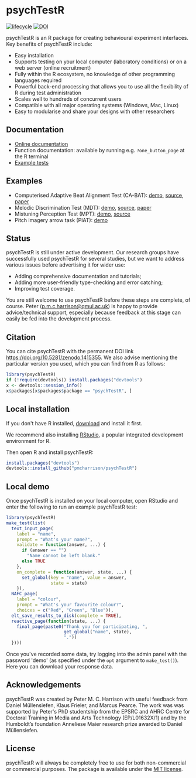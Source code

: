 # psychTestR

[![lifecycle](https://img.shields.io/badge/lifecycle-maturing-blue.svg)](https://www.tidyverse.org/lifecycle/#maturing)
[![DOI](https://zenodo.org/badge/DOI/10.5281/zenodo.1415355.svg)](https://doi.org/10.5281/zenodo.1415355)

psychTestR is an R package for creating behavioural experiment interfaces.
Key benefits of psychTestR include:

- Easy installation
- Supports testing on your local computer (laboratory conditions) or on a web server (online recruitment)
- Fully within the R ecosystem, no knowledge of other programming languages required
- Powerful back-end processing that allows you to use all the flexibility of R during test administration
- Scales well to hundreds of concurrent users
- Compatible with all major operating systems (Windows, Mac, Linux)
- Easy to modularise and share your designs with other researchers

## Documentation

- [Online documentation](https://pmcharrison.github.io/psychTestR)
- Function documentation: available by running e.g. `?one_button_page` at the R terminal
- [Example tests](https://pmcharrison.github.io/psychTestR/#examples)

## Examples

- Computerised Adaptive Beat Alignment Test (CA-BAT):
[demo](http://shiny.pmcharrison.com/cabat-demo), 
[source](https://github.com/pmcharrison/cabat),
[paper](https://doi.org/10.1038/s41598-018-30318-8)
- Melodic Discrimination Test (MDT):
[demo](http://shiny.pmcharrison.com/mdt-demo),
[source](https://github.com/pmcharrison/mdt),
[paper](https://doi.org/10.1038/s41598-017-03586-z)
- Mistuning Perception Test (MPT):
[demo](http://shiny.pmcharrison.com/mpt-demo),
[source](https://github.com/pmcharrison/mpt)
- Pitch imagery arrow task (PIAT):
[demo](http://shiny.pmcharrison.com/piat-demo)

## Status

psychTestR is still under active development.
Our research groups have successfully used psychTestR for several studies,
but we want to address various issues before advertising it for wider use:

- Adding comprehensive documentation and tutorials; 
- Adding more user-friendly type-checking and error catching;
- Improving test coverage.

You are still welcome to use psychTestR before these steps are complete, of course.
Peter (p.m.c.harrison@qmul.ac.uk) is happy to provide advice/technical support,
especially because feedback at this stage can easily be fed into the development process.

## Citation

You can cite psychTestR with the permanent DOI link
https://doi.org/10.5281/zenodo.1415355.
We also advise mentioning the particular version you used,
which you can find from R as follows:

``` r
library(psychTestR)
if (!require(devtools)) install.packages("devtools")
x <- devtools::session_info()
x$packages[x$packages$package == "psychTestR", ]
```

## Local installation

If you don't have R installed, [download](https://cloud.r-project.org/) and install it first. 

We recommend also installing [RStudio](https://www.rstudio.com/),
a popular integrated development environment for R.

Then open R and install psychTestR:

```r
install.packages("devtools")
devtools::install_github("pmcharrison/psychTestR")
```

## Local demo

Once psychTestR is installed on your local computer, 
open RStudio and enter the following to run an example psychTestR test:

```r
library(psychTestR)
make_test(list(
  text_input_page(
    label = "name", 
    prompt = "What's your name?", 
    validate = function(answer, ...) {
      if (answer == "")
        "Name cannot be left blank."
      else TRUE
    },
    on_complete = function(answer, state, ...) {
      set_global(key = "name", value = answer,
                 state = state)
    }),
  NAFC_page(
    label = "colour",
    prompt = "What's your favourite colour?",
    choices = c("Red", "Green", "Blue")),
  elt_save_results_to_disk(complete = TRUE),
  reactive_page(function(state, ...) {
    final_page(paste0("Thank you for participating, ", 
                      get_global("name", state),
                      "."))
  })))
```

Once you've recorded some data, try logging into the admin panel with the password 'demo'
(as specified under the `opt` argument to `make_test()`).
Here you can download your response data.

## Acknowledgements

psychTestR was created by Peter M. C. Harrison
with useful feedback from 
Daniel Müllensiefen, Klaus Frieler, and Marcus Pearce.
The work was was supported by Peter's PhD studentship from 
the EPSRC and AHRC Centre for Doctoral Training
in Media and Arts Technology (EP/L01632X/1)
and by the Humboldt’s foundation Anneliese Maier research prize awarded to Daniel Müllensiefen.

## License

psychTestR will always be completely free to use for both non-commercial or commercial purposes.
The package is available under the [MIT license](https://opensource.org/licenses/MIT).
